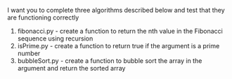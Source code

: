 I want you to complete three algorithms described below and test that they are functioning correctly

1) fibonacci.py - create a function to return the nth value in the Fibonacci sequence using recursion
2) isPrime.py - create a function to return true if the argument is a prime number
3) bubbleSort.py - create a function to bubble sort the array in the argument and return the sorted array